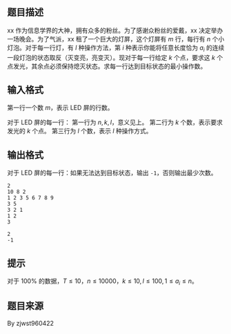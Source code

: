 ## 题目描述

xx 作为信息学界的大神，拥有众多的粉丝。为了感谢众粉丝的爱戴，xx 决定举办一场晚会。为了气派，xx 租了一个巨大的灯屏，这个灯屏有 $m$ 行，每行有 $n$ 个小灯泡。对于每一行灯，有 $l$ 种操作方法，第 $i$ 种表示你能将任意长度恰为 $a_i$ 的连续一段灯泡的状态取反（灭变亮，亮变灭）。现对于每一行给定 $k$ 个点，要求这 $k$ 个点发光，其余点必须保持熄灭状态。求每一行达到目标状态的最小操作数。

## 输入格式

第一行一个数 $m$，表示 LED 屏的行数。

对于 LED 屏的每一行：
第一行为 $n,k,l$，意义见上。
第二行为 $k$ 个数，表示要求发光的 $k$ 个点。
第三行为 $l$ 个数，表示 $l$ 种操作方式。

## 输出格式

对于 LED 屏的每一行：如果无法达到目标状态，输出 `-1`，否则输出最少次数。

```input1
2
10 8 2
1 2 3 5 6 7 8 9
3 5
3 2 1
1 2
3
```
```output1
2
-1
```

## 提示

对于 $100\%$ 的数据，$T \le 10$，$n \le 10000$，$k \le 10,l \le 100,1 \le a_i \le n$。

## 题目来源

By zjwst960422

